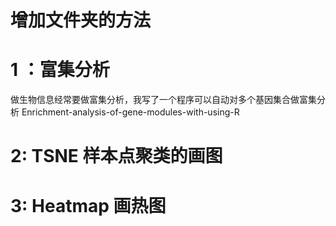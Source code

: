 # 增加文件夹的方法



# 1 ：富集分析
做生物信息经常要做富集分析，我写了一个程序可以自动对多个基因集合做富集分析
Enrichment-analysis-of-gene-modules-with-using-R

# 2: TSNE 样本点聚类的画图

# 3: Heatmap 画热图
